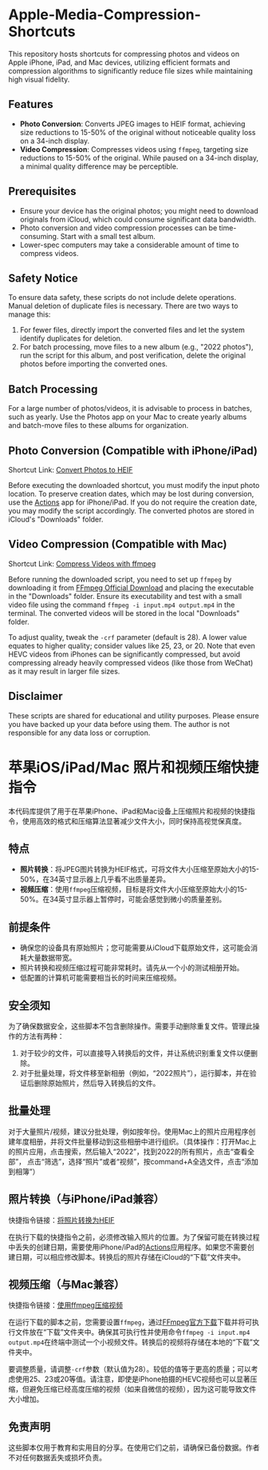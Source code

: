 # Apple-Media-Compression-Shortcuts

This repository hosts shortcuts for compressing photos and videos on Apple iPhone, iPad, and Mac devices, utilizing efficient formats and compression algorithms to significantly reduce file sizes while maintaining high visual fidelity.

## Features

- **Photo Conversion**: Converts JPEG images to HEIF format, achieving size reductions to 15-50% of the original without noticeable quality loss on a 34-inch display.
- **Video Compression**: Compresses videos using `ffmpeg`, targeting size reductions to 15-50% of the original. While paused on a 34-inch display, a minimal quality difference may be perceptible.

## Prerequisites

- Ensure your device has the original photos; you might need to download originals from iCloud, which could consume significant data bandwidth.
- Photo conversion and video compression processes can be time-consuming. Start with a small test album.
- Lower-spec computers may take a considerable amount of time to compress videos.

## Safety Notice

To ensure data safety, these scripts do not include delete operations. Manual deletion of duplicate files is necessary. There are two ways to manage this:
1. For fewer files, directly import the converted files and let the system identify duplicates for deletion.
2. For batch processing, move files to a new album (e.g., "2022 photos"), run the script for this album, and post verification, delete the original photos before importing the converted ones.

## Batch Processing

For a large number of photos/videos, it is advisable to process in batches, such as yearly. Use the Photos app on your Mac to create yearly albums and batch-move files to these albums for organization.

## Photo Conversion (Compatible with iPhone/iPad)

Shortcut Link: [Convert Photos to HEIF](https://www.icloud.com/shortcuts/53321a7925b741acb9487b0ea6cb846f)

Before executing the downloaded shortcut, you must modify the input photo location. To preserve creation dates, which may be lost during conversion, use the [Actions](https://apps.apple.com/us/app/actions/id1586435171) app for iPhone/iPad. If you do not require the creation date, you may modify the script accordingly. The converted photos are stored in iCloud's "Downloads" folder.

## Video Compression (Compatible with Mac)

Shortcut Link: [Compress Videos with ffmpeg](https://www.icloud.com/shortcuts/149d07546ec34ecdad4a98b8abccc70d)

Before running the downloaded script, you need to set up `ffmpeg` by downloading it from [FFmpeg Official Download](https://ffmpeg.org/download.html) and placing the executable in the "Downloads" folder. Ensure its executability and test with a small video file using the command `ffmpeg -i input.mp4 output.mp4` in the terminal. The converted videos will be stored in the local "Downloads" folder.

To adjust quality, tweak the `-crf` parameter (default is 28). A lower value equates to higher quality; consider values like 25, 23, or 20. Note that even HEVC videos from iPhones can be significantly compressed, but avoid compressing already heavily compressed videos (like those from WeChat) as it may result in larger file sizes.

## Disclaimer

These scripts are shared for educational and utility purposes. Please ensure you have backed up your data before using them. The author is not responsible for any data loss or corruption.



# 苹果iOS/iPad/Mac 照片和视频压缩快捷指令

本代码库提供了用于在苹果iPhone、iPad和Mac设备上压缩照片和视频的快捷指令，使用高效的格式和压缩算法显著减少文件大小，同时保持高视觉保真度。

## 特点

- **照片转换**：将JPEG图片转换为HEIF格式，可将文件大小压缩至原始大小的15-50%，在34英寸显示器上几乎看不出质量差异。
- **视频压缩**：使用`ffmpeg`压缩视频，目标是将文件大小压缩至原始大小的15-50%。在34英寸显示器上暂停时，可能会感觉到微小的质量差别。

## 前提条件

- 确保您的设备具有原始照片；您可能需要从iCloud下载原始文件，这可能会消耗大量数据带宽。
- 照片转换和视频压缩过程可能非常耗时。请先从一个小的测试相册开始。
- 低配置的计算机可能需要相当长的时间来压缩视频。

## 安全须知

为了确保数据安全，这些脚本不包含删除操作。需要手动删除重复文件。管理此操作的方法有两种：
1. 对于较少的文件，可以直接导入转换后的文件，并让系统识别重复文件以便删除。
2. 对于批量处理，将文件移至新相册（例如，“2022照片”），运行脚本，并在验证后删除原始照片，然后导入转换后的文件。

## 批量处理

对于大量照片/视频，建议分批处理，例如按年份。使用Mac上的照片应用程序创建年度相册，并将文件批量移动到这些相册中进行组织。（具体操作：打开Mac上的照片应用，点击搜索，然后输入“2022”，找到2022的所有照片，点击“查看全部”， 点击“筛选”，选择“照片”或者“视频”，按command+A全选文件，点击“添加到相簿”）

## 照片转换（与iPhone/iPad兼容）

快捷指令链接：[将照片转换为HEIF](https://www.icloud.com/shortcuts/53321a7925b741acb9487b0ea6cb846f)

在执行下载的快捷指令之前，必须修改输入照片的位置。为了保留可能在转换过程中丢失的创建日期，需要使用iPhone/iPad的[Actions](https://apps.apple.com/us/app/actions/id1586435171)应用程序。如果您不需要创建日期，可以相应修改脚本。转换后的照片存储在iCloud的“下载”文件夹中。

## 视频压缩（与Mac兼容）

快捷指令链接：[使用ffmpeg压缩视频](https://www.icloud.com/shortcuts/149d07546ec34ecdad4a98b8abccc70d)

在运行下载的脚本之前，您需要设置`ffmpeg`，通过[FFmpeg官方下载](https://ffmpeg.org/download.html)下载并将可执行文件放在“下载”文件夹中。确保其可执行性并使用命令`ffmpeg -i input.mp4 output.mp4`在终端中测试一个小视频文件。转换后的视频将存储在本地的“下载”文件夹中。

要调整质量，请调整`-crf`参数（默认值为28）。较低的值等于更高的质量；可以考虑使用25、23或20等值。请注意，即使是iPhone拍摄的HEVC视频也可以显著压缩，但避免压缩已经高度压缩的视频（如来自微信的视频），因为这可能导致文件大小增加。

## 免责声明

这些脚本仅用于教育和实用目的分享。在使用它们之前，请确保已备份数据。作者不对任何数据丢失或损坏负责。